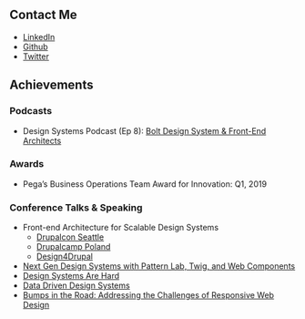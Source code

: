 
## Contact Me

- [LinkedIn](https://www.linkedin.com/in/salemcobalt/)
- [Github](https://github.com/sghoweri)
- [Twitter](https://twitter.com/salem_cobalt)



## Achievements

### Podcasts
- Design Systems Podcast (Ep 8): [Bolt Design System & Front-End Architects](https://podcasts.apple.com/us/podcast/8-bolt-design-system-and-front-end-architects/id1491843793?i=1000468147576)

### Awards
- Pega’s Business Operations Team Award for Innovation: Q1, 2019

### Conference Talks & Speaking
- Front-end Architecture for Scalable Design Systems
  - [Drupalcon Seattle](https://events.drupal.org/seattle2019/sessions/design-system-architecture-pattern-lab-twig-and-web-components)
  - [Drupalcamp Poland](https://2019.drupalcamp.pl/en/sessions/frontend-architecture-scalable-design-systems/)
  - [Design4Drupal](https://design4drupal.org/sessions/site-buildingfront-end/frontend-architecture-scalable-design-systems)
- [Next Gen Design Systems with Pattern Lab, Twig, and Web Components](https://design4drupal.org/sessions/theming/next-gen-design-systems-pattern-lab-twig-and-web-components)
- [Design Systems Are Hard](https://2017.design4drupal.org/sessions/uxproject-strategy/design-systems-are-hard-and-drupal-pattern-lab-working-group-trying)
- [Data Driven Design Systems](http://drupalnights.org/events/2016/dani-nordin-salem-ghoweri-data-driven-design-systems-how-create-web-styleguide-doesnt)
- [Bumps in the Road: Addressing the Challenges of Responsive Web Design](https://www.slideshare.net/salemghoweri/design4-drupal)